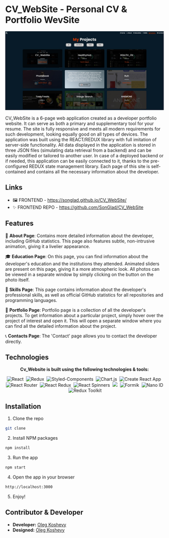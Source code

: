 # CV_WebSite - Personal CV & Portfolio WevSite

![Preview](./assets/asset5.jpg)

CV_WebSite is a 6-page web application created as a developer portfolio website. It can serve as both a primary and supplementary tool for your resume. The site is fully responsive and meets all modern requirements for such development, looking equally good on all types of devices. The application was built using the REACT/REDUX library with full imitation of server-side functionality. All data displayed in the application is stored in three JSON files (simulating data retrieval from a backend) and can be easily modified or tailored to another user. In case of a deployed backend or if needed, this application can be easily connected to it, thanks to the pre-configured REDUX state management library. Each page of this site is self-contained and contains all the necessary information about the developer. 

## Links

- 🖼️ FRONTEND - https://songlad.github.io/CV_WebSite/
- ✨ FRONTEND REPO - https://github.com/SonGlad/CV_WebSite

## Features

:information_desk_person: **About Page**: Contains more detailed information about the developer, including GitHub statistics. This page also features subtle, non-intrusive animation, giving it a livelier appearance.<br />

:mortar_board: **Education Page**: On this page, you can find information about the developer's education and the institutions they attended. Animated sliders are present on this page, giving it a more atmospheric look. All photos can be viewed in a separate window by simply clicking on the button on the photo itself.<br />

:rocket: **Skills Page**: This page contains information about the developer's professional skills, as well as official GitHub statistics for all repositories and programming languages.<br/>

:briefcase: **Portfolio Page**: Portfolio page is a collection of all the developer's projects. To get information about a particular project, simply hover over the project of interest and open it. This will open a separate window where you can find all the detailed information about the project.<br/>

:telephone_receiver: **Contacts Page**: The 'Contact' page allows you to contact the developer directly.<br />

## Technologies

<p align="center">
  <b>Cv_Website is built using the following technologies & tools:</b>
</p>
<p align="center">
  <img alt="React" src="https://img.shields.io/badge/React-%2320232a.svg?style=for-the-badge&logo=react&logoColor=white">&nbsp;
  <img alt="Redux" src="https://img.shields.io/badge/Redux-%23593d88.svg?style=for-the-badge&logo=redux&logoColor=white">&nbsp;
  <img alt="Styled-Components" src="https://img.shields.io/badge/Styled_Components-%23DB7093.svg?style=for-the-badge&logo=styled-components&logoColor=white">&nbsp;
  <img alt="Chart.js" src="https://img.shields.io/badge/Chart.js-%23FF6384.svg?style=for-the-badge&logo=chart-dot-js&logoColor=white">&nbsp;
  <img alt="Create React App" src="https://img.shields.io/badge/Create%20React%20App-%2361DAFB.svg?style=for-the-badge&logo=react&logoColor=white">&nbsp;
  <img alt="React Router" src="https://img.shields.io/badge/React_Router-%23CA4245.svg?style=for-the-badge&logo=react-router&logoColor=white">&nbsp;
  <img alt="React Redux" src="https://img.shields.io/badge/React_Redux-%23593d88.svg?style=for-the-badge&logo=redux&logoColor=white">&nbsp;
  <img alt="React Spinners" src="https://img.shields.io/badge/React_Spinners-%23000000.svg?style=for-the-badge&logo=react&logoColor=white">&nbsp;
  <img a;t="Yup" src="https://img.shields.io/badge/Yup-%23FF6C37.svg?style=for-the-badge&logo=yup&logoColor=white">&nbsp;
  <img alt="Formik" src="https://img.shields.io/badge/Formik-%23FF6C37.svg?style=for-the-badge&logo=formik&logoColor=white">&nbsp;
  <img alt="Nano ID" src="https://img.shields.io/badge/Nano_ID-%23FF6C37.svg?style=for-the-badge&logo=nano-id&logoColor=white">&nbsp;
  <img alt="Redux Toolkit" src="https://img.shields.io/badge/Redux_Toolkit-%23593d88.svg?style=for-the-badge&logo=redux&logoColor=white">&nbsp;
</p>

## Installation

1. Clone the repo

```sh
git clone
```

2. Install NPM packages

```sh
npm install
```

3. Run the app

```sh
npm start
```

4. Open the app in your browser

```sh
http://localhost:3000
```

5. Enjoy!

## Contributor & Developer

- **Developer:** [Oleg Koshevy](https://github.com/SonGlad)
- **Designed:** [Oleg Koshevy](https://github.com/SonGlad)

